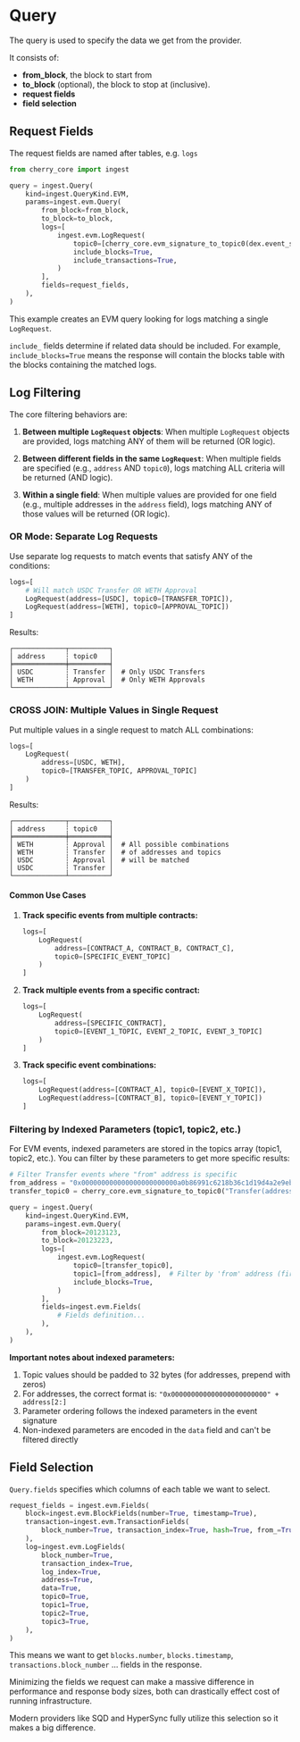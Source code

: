 # Query 

The query is used to specify the data we get from the provider.

It consists of:

- **from_block**, the block to start from
- **to_block** (optional), the block to stop at (inclusive).
- **request fields**
- **field selection**

## Request Fields

The request fields are named after tables, e.g. `logs`

```python
from cherry_core import ingest

query = ingest.Query(
    kind=ingest.QueryKind.EVM,
    params=ingest.evm.Query(
        from_block=from_block,
        to_block=to_block,
        logs=[
            ingest.evm.LogRequest(
                topic0=[cherry_core.evm_signature_to_topic0(dex.event_signature)],
                include_blocks=True,
                include_transactions=True,
            )
        ],
        fields=request_fields,
    ),
)
```

This example creates an EVM query looking for logs matching a single `LogRequest`. 

`include_` fields determine if related data should be included. For example, `include_blocks=True` means the response will contain the blocks table with the blocks containing the matched logs.


## Log Filtering

The core filtering behaviors are:

1. **Between multiple `LogRequest` objects**: When multiple `LogRequest` objects are provided, logs matching ANY of them will be returned (OR logic).

2. **Between different fields in the same `LogRequest`**: When multiple fields are specified (e.g., `address` AND `topic0`), logs matching ALL criteria will be returned (AND logic).

3. **Within a single field**: When multiple values are provided for one field (e.g., multiple addresses in the `address` field), logs matching ANY of those values will be returned (OR logic).


### OR Mode: Separate Log Requests
Use separate log requests to match events that satisfy ANY of the conditions:

```python
logs=[
    # Will match USDC Transfer OR WETH Approval
    LogRequest(address=[USDC], topic0=[TRANSFER_TOPIC]),
    LogRequest(address=[WETH], topic0=[APPROVAL_TOPIC])
]
```
Results:
```
┌─────────────┬──────────┐
│ address     ┆ topic0   │
╞═════════════╪══════════╡
│ USDC        ┆ Transfer │  # Only USDC Transfers
│ WETH        ┆ Approval │  # Only WETH Approvals
└─────────────┴──────────┘
```

### CROSS JOIN: Multiple Values in Single Request
Put multiple values in a single request to match ALL combinations:

```python
logs=[
    LogRequest(
        address=[USDC, WETH],
        topic0=[TRANSFER_TOPIC, APPROVAL_TOPIC]
    )
]
```
Results:
```
┌─────────────┬──────────┐
│ address     ┆ topic0   │
╞═════════════╪══════════╡
│ WETH        ┆ Approval │  # All possible combinations
│ WETH        ┆ Transfer │  # of addresses and topics
│ USDC        ┆ Approval │  # will be matched
│ USDC        ┆ Transfer │
└─────────────┴──────────┘
```

#### Common Use Cases

1. **Track specific events from multiple contracts:**
   ```python
   logs=[
       LogRequest(
           address=[CONTRACT_A, CONTRACT_B, CONTRACT_C],
           topic0=[SPECIFIC_EVENT_TOPIC]
       )
   ]
   ```

2. **Track multiple events from a specific contract:**
   ```python
   logs=[
       LogRequest(
           address=[SPECIFIC_CONTRACT],
           topic0=[EVENT_1_TOPIC, EVENT_2_TOPIC, EVENT_3_TOPIC]
       )
   ]
   ```

3. **Track specific event combinations:**
   ```python
   logs=[
       LogRequest(address=[CONTRACT_A], topic0=[EVENT_X_TOPIC]),
       LogRequest(address=[CONTRACT_B], topic0=[EVENT_Y_TOPIC])
   ]
   ```

### Filtering by Indexed Parameters (topic1, topic2, etc.)

For EVM events, indexed parameters are stored in the topics array (topic1, topic2, etc.). You can filter by these parameters to get more specific results:

```python
# Filter Transfer events where "from" address is specific
from_address = "0x000000000000000000000000a0b86991c6218b36c1d19d4a2e9eb0ce3606eb48"  # Padded to 32 bytes
transfer_topic0 = cherry_core.evm_signature_to_topic0("Transfer(address,address,uint256)")

query = ingest.Query(
    kind=ingest.QueryKind.EVM,
    params=ingest.evm.Query(
        from_block=20123123,
        to_block=20123223,
        logs=[
            ingest.evm.LogRequest(
                topic0=[transfer_topic0],
                topic1=[from_address],  # Filter by 'from' address (first indexed parameter)
                include_blocks=True,
            )
        ],
        fields=ingest.evm.Fields(
            # Fields definition...
        ),
    ),
)
```

**Important notes about indexed parameters:**
1. Topic values should be padded to 32 bytes (for addresses, prepend with zeros)
2. For addresses, the correct format is: `"0x000000000000000000000000" + address[2:]`
3. Parameter ordering follows the indexed parameters in the event signature
4. Non-indexed parameters are encoded in the `data` field and can't be filtered directly

## Field Selection

`Query.fields` specifies which columns of each table we want to select.

```python
request_fields = ingest.evm.Fields(
    block=ingest.evm.BlockFields(number=True, timestamp=True),
    transaction=ingest.evm.TransactionFields(
        block_number=True, transaction_index=True, hash=True, from_=True, to=True
    ),
    log=ingest.evm.LogFields(
        block_number=True,
        transaction_index=True,
        log_index=True,
        address=True,
        data=True,
        topic0=True,
        topic1=True,
        topic2=True,
        topic3=True,
    ),
)
```

This means we want to get `blocks.number`, `blocks.timestamp`, `transactions.block_number` ... fields in the response. 

Minimizing the fields we request can make a massive difference in performance and response body sizes, both can drastically effect cost of running infrastructure.

Modern providers like SQD and HyperSync fully utilize this selection so it makes a big difference.

